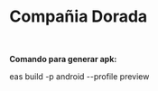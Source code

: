 <h1> Compañia Dorada  </h1>
<br>
<p><b>Comando para generar apk:</b></p>
<p>eas build -p android --profile preview </p>
